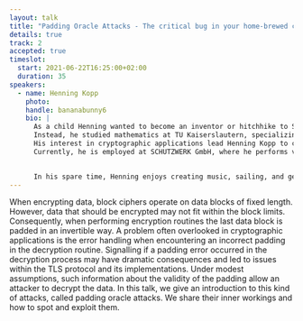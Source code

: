 ```yaml
---
layout: talk
title: "Padding Oracle Attacks - The critical bug in your home-brewed crypto protocol"
details: true
track: 2
accepted: true
timeslot:
  start: 2021-06-22T16:25:00+02:00
  duration: 35
speakers: 
  - name: Henning Kopp
    photo: 
    handle: bananabunny6
    bio: |
      As a child Henning wanted to become an inventor or hitchhike to Spain with a magic street show.
      Instead, he studied mathematics at TU Kaiserslautern, specializing in the area of number theory.
      His interest in cryptographic applications lead Henning Kopp to complete a PhD in the area of IT security.
      Currently, he is employed at SCHUTZWERK GmbH, where he performs various types of security assessments.

      
      In his spare time, Henning enjoys creating music, sailing, and general tinkering.
---
```


When encrypting data, block ciphers operate on data blocks of fixed length.
However, data that should be encrypted may not fit within the block limits.
Consequently, when performing encryption routines the last data block is padded in an invertible way.
A problem often overlooked in cryptographic applications is the error handling when encountering an incorrect padding in the decryption routine.
Signalling if a padding error occurred in the decryption process may have dramatic consequences and led to issues within the TLS protocol and its implementations.
Under modest assumptions, such information about the validity of the padding allow an attacker to decrypt the data.
In this talk, we give an introduction to this kind of attacks, called padding oracle attacks.
We share their inner workings and how to spot and exploit them.